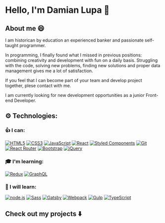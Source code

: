 # Hello, I'm Damian Lupa 👋

## About me 😄

I am historican by education an experienced banker and passionate self-taught programmer.

In programming, I finally found what I missed in previous positions: combining creativity and development with fun on a daily basis. Struggling with the code, solving new problems, finding new solutions and proper data management gives me a lot of satisfaction.

If you feel that I can become part of your team and develop project together, plese contact with me.

I am currently looking for new development opportunities as a junior Front-end Developer.

## :gear: Technologies:

### :+1: I can:

[![HTML5](https://img.shields.io/badge/-HTML5-E34F26?style=flat-square&logo=html5&logoColor=white)]()
[![CSS3](https://img.shields.io/badge/-CSS3-1572B6?style=flat-square&logo=css3)]()
[![JavaScript](https://img.shields.io/badge/-JavaScript-yellow?style=flat-square&logo=javascript&logoColor=white)]()
[![React](https://img.shields.io/badge/-React-61dafb?style=flat-square&logo=react&logoColor=white)]()
[![Styled Components](https://img.shields.io/badge/-Styled%20Components-orange?style=flat-square&logo=Styled-Components&logoColor=white)]()
[![Git](https://img.shields.io/badge/-Git-black?style=flat-square&logo=git)]()
[![React Router](https://img.shields.io/badge/-React%20Router-424242?style=flat-square&logo=React-Router&logoColor=white)]()
[![Bootstrap](https://img.shields.io/badge/-Bootstrap-7952b3?style=flat-square&logo=Bootstrap&logoColor=white)]()
[![jQuery](https://img.shields.io/badge/-jQuery-0769ad?style=flat-square&logo=jQuery&logoColor=white)]()


### :mortar_board: I'm learning:

[![Redux](https://img.shields.io/badge/-Redux-black?style=flat-square&logo=Redux&logoColor=pink)]()
[![GraphQL](https://img.shields.io/badge/-GraphQL-E10098?style=flat-square&logo=graphql)]()

### :dart: I will learn:

[![node.js](https://img.shields.io/badge/-node.js-539e43?style=flat-square&logo=node.js&logoColor=white)]()
[![Sass](https://img.shields.io/badge/-Sass-pink?style=flat-square&logo=Sass)]()
[![Gatsby](https://img.shields.io/badge/-Gatsby-purple?style=flat-square&logo=Gatsby&logoColor=white)]()
[![Webpack](https://img.shields.io/badge/-Webpack-blue?style=flat-square&logo=Webpack&logoColor=white)]()
[![Gulp](https://img.shields.io/badge/-Gulp-cf4647?style=flat-square&logo=Gulp&logoColor=white)]()
[![TypeScript](https://img.shields.io/badge/-TypeScript-007acc?style=flat-square&logo=TypeScript&logoColor=white)]()

## Check out my projects :arrow_down:
